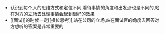 - 认识到每个人的思维方式和定位不同,看待事情的角度和出发点也是不同的,站在对方的立场去处理事情会起到很好的效果
- [[面试]]的时候一定[[换位思考]],站在公司的立场,站在面试官的角度去回答对方想听的答案是非常重要的

